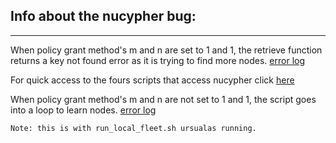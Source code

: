 ## Info about the nucypher bug:
---

When policy grant method's m and n are set to 1 and 1, the retrieve function returns a key not found error as it is trying to find more nodes.
[error log](https://pastebin.com/UhpyBgnj)

For quick access to the fours scripts that access nucypher click [here](https://gist.github.com/SagarKishore-PFM/13c17c0f7b1bdbc6c1cbe148e09d8810)

When policy grant method's m and n are not set to 1 and 1, the script goes into a loop to learn nodes.
[error log](https://pastebin.com/9E4VPxKv)

    Note: this is with run_local_fleet.sh ursualas running.
